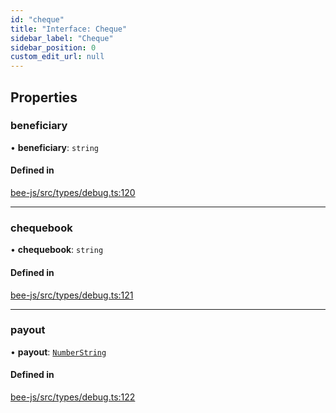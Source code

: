 ```yaml
---
id: "cheque"
title: "Interface: Cheque"
sidebar_label: "Cheque"
sidebar_position: 0
custom_edit_url: null
---
```


## Properties

### beneficiary

• **beneficiary**: `string`

#### Defined in

[bee-js/src/types/debug.ts:120](https://github.com/ethersphere/bee-js/blob/74056cb/src/types/debug.ts#L120)

___

### chequebook

• **chequebook**: `string`

#### Defined in

[bee-js/src/types/debug.ts:121](https://github.com/ethersphere/bee-js/blob/74056cb/src/types/debug.ts#L121)

___

### payout

• **payout**: [`NumberString`](../types/numberstring.md)

#### Defined in

[bee-js/src/types/debug.ts:122](https://github.com/ethersphere/bee-js/blob/74056cb/src/types/debug.ts#L122)
